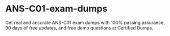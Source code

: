 # ANS-C01-exam-dumps
Get real and accurate ANS-C01 exam dumps with 100% passing assurance, 90 days of free updates, and free demo questions at Certified Dumps.
